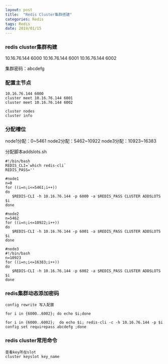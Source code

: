 ```yaml
---
layout: post
title:  "Redis Cluster集群搭建"
categories: Redis
tags: Redis
date: 2019/01/15
---
```


### redis cluster集群构建
10.16.76.144 6000
10.16.76.144 6001
10.16.76.144 6002

集群密码：abcdefg

### 配置主节点
```
10.16.76.144 6000
cluster meet 10.16.76.144 6001
cluster meet 10.16.76.144 6002

cluster nodes
cluster info

```
### 分配槽位
node1分配：0~5461
node2分配：5462~10922
node3分配：10923~16383

<!--more-->
分配脚本addslots.sh
```
#!/bin/bash
REDIS_CLI=`which redis-cli`
REDIS_PASS=''

#node1
n=0
for ((i=n;i<=5461;i++))
do
   $REDIS-CLI -h 10.16.76.144 -p 6000 -a $REDIS_PASS CLUSTER ADDSLOTS $i
done

#node2
n=5462
for ((i=n;i<=10922;i++))
do
   $REDIS-CLI -h 10.16.76.144 -p 6001 -a $REDIS_PASS CLUSTER ADDSLOTS $i
done

#node3
#!/bin/bash
n=10923
for ((i=n;i<=16383;i++))
do
   $REDIS-CLI -h 10.16.76.144 -p 6002 -a $REDIS_PASS CLUSTER ADDSLOTS $i
done

```

### redis集群动态添加密码
```
config rewrite 写入配置

for i in {6000..6002}; do echo $i;done

for i in {6000..6002};  do echo $i; redis-cli -c -h 10.16.76.144 -p $i config set requirepass abcdefg ;done
```

### redis cluster常用命令
```
查看key所在slot
cluster keyslot key_name
```